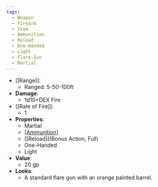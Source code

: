 ```yaml
---
tags:
  - Weapon
  - Firearm
  - Item
  - Ammunition
  - Reload
  - One-Handed
  - Light
  - Flare-Gun
  - Martial
---
```

* [[Range]]:
	* Ranged: 5-50-100ft
* __Damage__:
	* 1d10+DEX Fire
* [[Rate of Fire]]:
	* 1
* __Properties__:
	* Martial
	* [[Ammunition]](1)
	* [[Reload]](Bonus Action, Full)
	* One-Handed
	* Light
* **Value**:
	* 20 gp
* **Looks**:
	* A standard flare gun with an orange painted barrel.